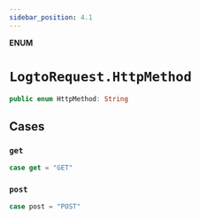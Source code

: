 ```yaml
---
sidebar_position: 4.1
---
```


**ENUM**

# `LogtoRequest.HttpMethod`

```swift
public enum HttpMethod: String
```

## Cases

### `get`

```swift
case get = "GET"
```

### `post`

```swift
case post = "POST"
```
